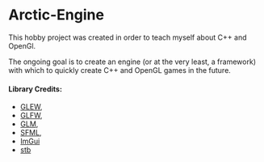 # Arctic-Engine

This hobby project was created in order to teach myself about C++ and OpenGl.

The ongoing goal is to create an engine (or at the very least, a framework) with which to quickly create C++ and OpenGL games in the future.

#### Library Credits:
- [GLEW](http://glew.sourceforge.net/),
- [GLFW](http://www.glfw.org/),
- [GLM](https://glm.g-truc.net/0.9.8/index.html),
- [SFML](https://www.sfml-dev.org/),
- [ImGui](https://github.com/ocornut/imgui)
- [stb](https://github.com/nothings/stb)

